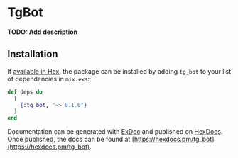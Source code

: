 # TgBot

**TODO: Add description**

## Installation

If [available in Hex](https://hex.pm/docs/publish), the package can be installed
by adding `tg_bot` to your list of dependencies in `mix.exs`:

```elixir
def deps do
  [
    {:tg_bot, "~> 0.1.0"}
  ]
end
```

Documentation can be generated with [ExDoc](https://github.com/elixir-lang/ex_doc)
and published on [HexDocs](https://hexdocs.pm). Once published, the docs can
be found at [https://hexdocs.pm/tg_bot](https://hexdocs.pm/tg_bot).

